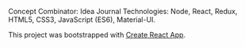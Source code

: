 Concept Combinator: Idea Journal
Technologies: Node, React, Redux, HTML5, CSS3, JavaScript (ES6), Material-UI.

This project was bootstrapped with [Create React App](https://github.com/facebookincubator/create-react-app).


